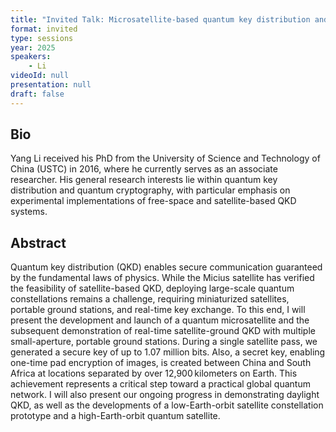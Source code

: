 ```yaml
---
title: "Invited Talk: Microsatellite-based quantum key distribution and beyond"
format: invited
type: sessions
year: 2025
speakers:
    - Li
videoId: null
presentation: null
draft: false
---
```


## Bio

Yang Li received his PhD from the University of Science and Technology of China (USTC) in 2016, where he currently serves as an associate researcher. His general research interests lie within quantum key distribution and quantum cryptography, with particular emphasis on experimental implementations of free-space and satellite-based QKD systems.

## Abstract

Quantum key distribution (QKD) enables secure communication guaranteed by the fundamental laws of physics. While the Micius satellite has verified the feasibility of satellite-based QKD, deploying large-scale quantum constellations remains a challenge, requiring miniaturized satellites, portable ground stations, and real-time key exchange. To this end, I will present the development and launch of a quantum microsatellite and the subsequent demonstration of real-time satellite-ground QKD with multiple small-aperture, portable ground stations. During a single satellite pass, we generated a secure key of up to 1.07 million bits. Also, a secret key, enabling one-time pad encryption of images, is created between China and South Africa at locations separated by over 12,900 kilometers on Earth. This achievement represents a critical step toward a practical global quantum network. I will also present our ongoing progress in demonstrating daylight QKD, as well as the developments of a low-Earth-orbit satellite constellation prototype and a high-Earth-orbit quantum satellite.

